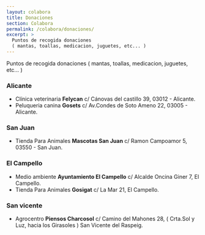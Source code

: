 ```yaml
---
layout: colabora
title: Donaciones
section: Colabora
permalink: /colabora/donaciones/
excerpt: >
  Puntos de recogida donaciones
  ( mantas, toallas, medicacion, juguetes, etc... )
---
```


Puntos de recogida donaciones ( mantas, toallas, medicacion, juguetes, etc... )

### Alicante

* Clínica veterinaria **Felycan** c/ Cánovas del castillo 39, 03012 - Alicante.
* Peluqueria canina **Gosets** c/ Av.Condes de Soto Ameno 22, 03005 - Alicante.

### San Juan

* Tienda Para Animales **Mascotas San Juan** c/ Ramon Campoamor 5, 03550 - San Juan.

### El Campello

* Medio ambiente **Ayuntamiento El Campello** c/ Alcalde Oncina Giner 7, El Campello. 
* Tienda Para Animales **Gosigat** c/ La Mar 21, El Campello.

### San vicente

* Agrocentro **Piensos Charcosol** c/ Camino del Mahones 28, ( Crta.Sol y Luz, hacia los Girasoles ) San Vicente del Raspeig.

